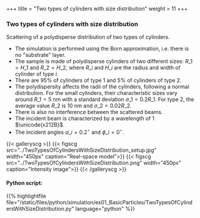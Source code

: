 +++
title = "Two types of cylinders with size distribution"
weight = 11
+++

### Two types of cylinders with size distribution

Scattering of a polydisperse distribution of two types of cylinders.

* The simulation is performed using the Born approximation, i.e. there is no "substrate" layer.
* The sample is made of polydisperse cylinders of two different sizes: $R\_1 = H\_1$ and $R\_2 = H\_2$, where $R\_i$ and $H\_i$ are the radius and width of cylinder of type $i$.
* There are 95% of cylinders of type $1$ and 5% of cylinders of type $2$.
* The polydispersity affects the radii of the cylinders, following a normal distribution. For the small cylinders, their characteristic sizes vary around $R\_1 = 5$ nm with a standard deviation $\sigma\_1 = 0.2 R\_1$. For type 2, the average value $R\_2$ is $10$ nm and $\sigma\_2 = 0.02 R\_2$.
* There is also no interference between the scattered beams.
* The incident beam is characterized by a wavelength of $1$ $\unicode{x212B}$.
* The incident angles $\alpha\_i = 0.2 ^{\circ}$ and $\phi\_i = 0^{\circ}$.


{{< galleryscg >}}
{{< figscg src="../TwoTypesOfCylindersWithSizeDistribution_setup.jpg" width="450px" caption="Real-space model">}}
{{< figscg src="../TwoTypesOfCylindersWithSizeDistribution.png" width="450px" caption="Intensity image">}}
{{< /galleryscg >}}

#### Python script:
{{% highlightfile file="/static/files/python/simulation/ex01_BasicParticles/TwoTypesOfCylindersWithSizeDistribution.py" language="python" %}}
